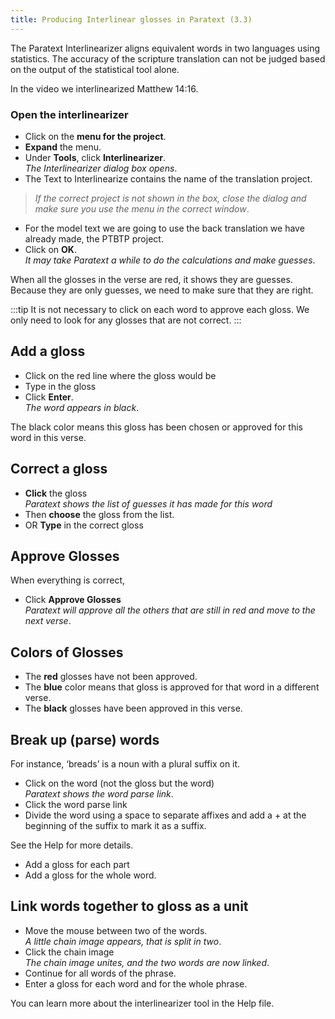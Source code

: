 ```yaml
---
title: Producing Interlinear glosses in Paratext (3.3)
---
```

The Paratext Interlinearizer aligns equivalent words in two languages using statistics. The accuracy of the scripture translation can not be judged based on the output of the statistical tool alone.

In the video we interlinearized Matthew 14:16.

### Open the interlinearizer

-   Click on the **menu for the project**.
-   **Expand** the menu.
-   Under **Tools**, click **Interlinearizer**.  
    *The Interlinearizer dialog box opens*.
-   The Text to Interlinearize contains the name of the translation project.  
   > *If the correct project is not shown in the box, close the dialog and make sure you use the menu in the correct window*.
-   For the model text we are going to use the back translation we have already made, the PTBTP project.
-   Click on **OK**.  
    *It may take Paratext a while to do the calculations and make guesses*.

When all the glosses in the verse are red, it shows they are guesses. Because they are only guesses, we need to make sure that they are right.

:::tip 
It is not necessary to click on each word to approve each gloss. We only need to look for any glosses that are not correct.
:::
## Add a gloss

-   Click on the red line where the gloss would be
-   Type in the gloss
-   Click **Enter**.  
    *The word appears in black*.

The black color means this gloss has been chosen or approved for this word in this verse.

## Correct a gloss

-   **Click** the gloss  
    *Paratext shows the list of guesses it has made for this word*
-   Then **choose** the gloss from the list.
-   OR **Type** in the correct gloss

## Approve Glosses

When everything is correct,

-   Click **Approve Glosses**  
    *Paratext will approve all the others that are still in red and move to the next verse*.

## Colors of Glosses

- The **red** glosses have not been approved.
- The **blue** color means that gloss is approved for that word in a different verse.
- The **black** glosses have been approved in this verse.

## Break up (parse) words

For instance, ‘breads’ is a noun with a plural suffix on it.

-   Click on the word (not the gloss but the word)  
    *Paratext shows the word parse link*.
-   Click the word parse link
-   Divide the word using a space to separate affixes and add a + at the beginning of the suffix to mark it as a suffix.

See the Help for more details.

-   Add a gloss for each part
-   Add a gloss for the whole word.

## Link words together to gloss as a unit

-   Move the mouse between two of the words.  
    *A little chain image appears, that is split in two*.
-   Click the chain image  
    *The chain image unites, and the two words are now linked*.
-   Continue for all words of the phrase.
-   Enter a gloss for each word and for the whole phrase.

You can learn more about the interlinearizer tool in the Help file.
